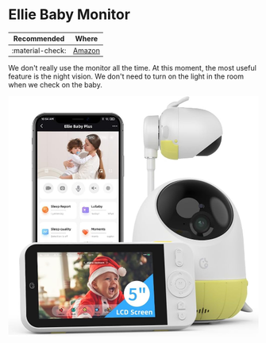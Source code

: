 # Ellie Baby Monitor

| Recommended | Where |
| ----------- | ---------- |
| :material-check:       |      [Amazon](https://amzn.eu/d/dk9hFmJ)  |

We don't really use the monitor all the time. At this moment, the most useful feature is the night vision. We don't need to turn on the light in the room when we check on the baby.

![baby monitor](assets/ellie_baby_monitor.jpg)
